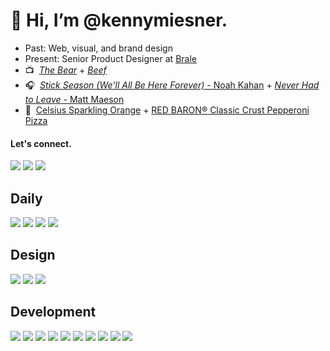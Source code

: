 # 👋 Hi, I’m @kennymiesner.

- Past: Web, visual, and brand design
- Present: Senior Product Designer at [ Brale ](https://github.com/brale-xyz)
- 📺 &nbsp;[_The Bear_](https://www.fxnetworks.com/shows/the-bear) + [_Beef_](https://www.netflix.com/title/81447461)
- 🎧 &nbsp;[_Stick Season (We'll All Be Here Forever)_ - Noah Kahan](https://open.spotify.com/album/1pb3je8gXTs5dpRRTKhHRC?si=JqDgJ3yrSz29Wj2wr_cVnw) + [_Never Had to Leave_ - Matt Maeson](https://open.spotify.com/album/2JBomcPj6tIDhtLBfP4MV7)
- 🖤 &nbsp;[Celsius Sparkling Orange](https://www.celsius.com/products/celsius/sparkling-orange/) + [RED BARON® Classic Crust Pepperoni Pizza](https://www.redbaron.com/products/multi-classic/multi-classic-pepperoni.htm)

#### Let's connect.
<a href="https://www.linkedin.com/in/kennymiesner/" target="_blank"><img src = "https://img.shields.io/badge/-LinkedIn-333333?style=flat&logo=linkedin&logoColor=3766c2"></a>
<a href="https://dribbble.com/kennymiesner" target="_blank"><img src="https://img.shields.io/badge/-Dribbble-333333?style=flat&logo=dribbble"></a>
<a href="mailto:kennymiesner@gmail.com" target="_blank"><img src="https://img.shields.io/badge/-Gmail-333333?style=flat&logo=gmail"></a>

## Daily
<img src="https://img.shields.io/badge/-Apple-333333?style=flat&logo=apple"> <img src = "https://img.shields.io/badge/-Sonos-333333?style=flat&logo=sonos">
<img src="https://img.shields.io/badge/-Spotify-333333?style=flat&logo=spotify">
<img src="https://img.shields.io/badge/-Philips%20Hue-333333?style=flat&logo=philips-hue">

## Design

[comment]: <> (<img src="https://img.shields.io/badge/-Webflow-333333?style=flat&logo=webflow&logoColor=4253ff"><img src="https://img.shields.io/badge/-Sketch-333333?style=flat&logo=sketch"><img src="https://img.shields.io/badge/-InVision-333333?style=flat&logo=invision"><img src="https://img.shields.io/badge/-Hotjar-333333?style=flat&logo=hotjar"><img src="https://img.shields.io/badge/-XD-333333?style=flat&logo=adobe-xd">)

<img src = "https://img.shields.io/badge/-Figma-333333?style=flat&logo=figma"> <img src="https://img.shields.io/badge/-Illustrator-333333?style=flat&logo=adobe-illustrator"> <img src="https://img.shields.io/badge/-Photoshop-333333?style=flat&logo=adobe-photoshop">

## Development

[comment]: <> (<img src="https://img.shields.io/badge/-Python-333333?style=flat&logo=python"><img src="https://img.shields.io/badge/-Less-333333?style=flat&logo=less"><img src="https://img.shields.io/badge/-Sass-333333?style=flat&logo=sass"><img src="https://img.shields.io/badge/-Redux-333333?style=flat&logo=redux&logoColor=764abc"><img src="https://img.shields.io/badge/-Express.js-333333?style=flat&logo=express"><img src="http://img.shields.io/badge/-Git-333333?style=flat&logo=git"><img src="http://img.shields.io/badge/-Heroku-333333?style=flat&logo=heroku&logoColor=400099"><img src="http://img.shields.io/badge/-Vercel-333333?style=flat&logo=vercel"><img src="http://img.shields.io/badge/-Netlify-333333?style=flat&logo=netlify">)

<img src="https://img.shields.io/badge/-HTML-333333?style=flat&logo=HTML5"> <img src = "https://img.shields.io/badge/-CSS-333333?style=flat&logo=CSS3&logoColor=1572B6">
<img src="https://img.shields.io/badge/-JavaScript-333333?style=flat&logo=javascript">
<img src="https://img.shields.io/badge/-TypeScript-333333?style=flat&logo=typescript">
<img src="https://img.shields.io/badge/-Tailwind%20CSS-333333?style=flat&logo=tailwindcss">
<img src="https://img.shields.io/badge/-React-333333?style=flat&logo=react">
<img src="https://img.shields.io/badge/-Node.js-333333?style=flat&logo=Node.js">
<img src="http://img.shields.io/badge/-Github-333333?style=flat&logo=github">
<img src="http://img.shields.io/badge/-VS%20Code-333333?style=flat&logo=visual%20studio%20code&logoColor=007acc">
<img src="http://img.shields.io/badge/-Warp-333333?style=flat&logo=warp&logoColor=007acc">
